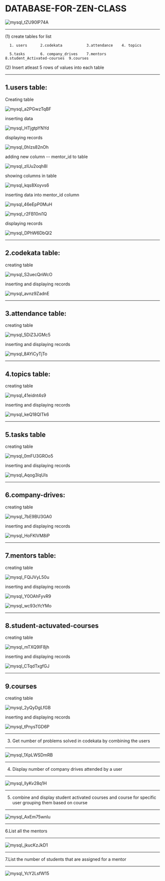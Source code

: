 # DATABASE-FOR-ZEN-CLASS
![mysql_tZU90lP74A](https://user-images.githubusercontent.com/95994543/174428110-5a6202fb-0ec9-4f72-b919-e9b457cd65a3.png)

-----------------------------------------------------------------------------------------------
(1)  create tables for list 

      1. users      2.codekata           3.attendance    4. topics    
     
      5.tasks       6. company_drives    7.mentors       8.student_Activated-courses  9.courses

(2) Insert atleast 5 rows of values into each table
 
-----------------------------------------------------------------------------------------------     
               

 1.users table:
----------------

  Creating table
  
![mysql_a2PGwzTqBF](https://user-images.githubusercontent.com/95994543/174428395-7961bd2f-df0e-42bb-b4d3-94045080f737.png)

  inserting data 
  
![mysql_HTjgtpYNYd](https://user-images.githubusercontent.com/95994543/174429859-6fa67e7e-0032-4e1f-90ee-8c1c323b8411.png)
 
 displaying records

![mysql_0hIzs82nOh](https://user-images.githubusercontent.com/95994543/174429860-02976ee0-c0ad-43cb-b34d-ce7f9be1fecc.png)

 adding new column -- mentor_id to table
 
![mysql_zIUu2oqh8I](https://user-images.githubusercontent.com/95994543/174432875-7d2bd034-8939-45be-a7a2-0aea94841249.png)

 showing columns in table

![mysql_kqs8Xoyvs6](https://user-images.githubusercontent.com/95994543/174432877-107241d9-23e2-41ba-97ee-83a76a070749.png)

 inserting data into mentor_id column
  
![mysql_46eEpP0MuH](https://user-images.githubusercontent.com/95994543/174432886-d1dffd9b-ce63-4f6c-970a-9f4dadb6a4a3.png)

![mysql_r2FB10ni1Q](https://user-images.githubusercontent.com/95994543/174432890-30b8f9f4-4294-4334-ac49-7aaa0c479129.png)

displaying records

![mysql_DPhW6DbQl2](https://user-images.githubusercontent.com/95994543/174432893-4ee7d72a-d8d4-4d55-9346-500007ca40b6.png)

-------------------------------------------------------------------------------------------------------------------------

   2.codekata table:
 --------------------
  
  creating table
 
![mysql_S2uecQnWcO](https://user-images.githubusercontent.com/95994543/174428514-dc065d63-e845-49d4-a474-f034269ddcfc.png)

 inserting and displaying records

![mysql_avnz9ZadnE](https://user-images.githubusercontent.com/95994543/174429943-a82f8a1f-8f05-424a-b5ca-61deb4732488.png)

---------------------------------------------------------------------------------------------------------------------------

  3.attendance table:
--------------------------

   creating table
   
![mysql_5DiZ3JGMc5](https://user-images.githubusercontent.com/95994543/174428581-9f19181f-d146-413c-b81b-29672c7fa087.png)

   inserting and displaying records

![mysql_8AYiCyTjTo](https://user-images.githubusercontent.com/95994543/174430057-d3e7ee10-52a2-4036-9cdc-b64b715b9fb1.png)

----------------------------------------------------------------------------------------------------------------------------

  4.topics table:
------------------
  creating table

![mysql_41eidnt4s9](https://user-images.githubusercontent.com/95994543/174428658-f9b293e0-e592-4d68-a384-5dd64d261c4c.png)

 inserting and displaying records
 
![mysql_keQ18QITk6](https://user-images.githubusercontent.com/95994543/174432423-661e55de-9c81-4833-9df9-ff0f7b32c670.png)

---------------------------------------------------------------------------------------------------------------------------

  5.tasks table
-----------------
creating table

![mysql_0mFU3GROo5](https://user-images.githubusercontent.com/95994543/174430901-f0208f14-855c-4c6f-aafc-d40c86ebeba2.png)

 inserting and displaying records

![mysql_Aqog3lqUIs](https://user-images.githubusercontent.com/95994543/174430958-e25b188b-2eb6-4d4a-9067-456ae5bcfa60.png)

---------------------------------------------------------------------------------------------------------------------------

6.company-drives:
-----------------
 creating table

![mysql_7bE9BU3GA0](https://user-images.githubusercontent.com/95994543/174428852-8285965f-9ea4-442c-8fef-b012f5e15e9e.png)

 inserting and displaying records

![mysql_HoFKlVM8iP](https://user-images.githubusercontent.com/95994543/174431088-1606f0db-9abb-402c-8f9a-9b7c94573440.png)

----------------------------------------------------------------------------------------------------------------------------

  7.mentors table:
---------------------
 creating table

![mysql_FQiJVyL50u](https://user-images.githubusercontent.com/95994543/174428976-c6811bde-cc81-42a9-abda-47beb1cf45c1.png)

 inserting and displaying records

![mysql_Y0OAhFyvR9](https://user-images.githubusercontent.com/95994543/174429005-82d28f44-c011-4355-b95d-3ca2da7277c0.png)

![mysql_wc93cYcYMo](https://user-images.githubusercontent.com/95994543/174431425-187675af-9b70-4419-9056-cf4e9ba77784.png)

---------------------------------------------------------------------------------------------------------------------------
 8.student-actuvated-courses
----------------------------
 creating table 

![mysql_mTXQ9IF8jh](https://user-images.githubusercontent.com/95994543/174429124-94f4e635-36ec-4e19-9480-2e1fe2328e8b.png)

 inserting and displaying records
 
![mysql_CTqdTxgfGJ](https://user-images.githubusercontent.com/95994543/174431514-2e2ab8a9-2a47-422d-a63b-f493d4d4a24c.png)

--------------------------------------------------------------------------------------------------------------------------
  9.courses
-------------
 creating table

![mysql_2yQyDgLfGB](https://user-images.githubusercontent.com/95994543/174429199-885c98b0-75fd-4390-a4fb-7a0381c24b5b.png)

 inserting and displaying records
 
![mysql_tPnysTGD6P](https://user-images.githubusercontent.com/95994543/174431602-c0976ddf-a1cf-4070-94e1-09365943e5b1.png)

---------------------------------------------------------------------------------------------
3. Get number of problems solved in codekata by combining the users
--------------------------------------------------------------------------------------------

![mysql_1XpLWSDmRB](https://user-images.githubusercontent.com/95994543/174433361-09b3346f-b433-4ab9-b81d-09706d1912bc.png)

---------------------------------------------------------------------------------------------
4. Display number of company drives attended by a user
-----------------------------------------------------------------------------------------------
![mysql_llyKv28q1H](https://user-images.githubusercontent.com/95994543/174433517-51b13be0-baa0-48d9-9674-01d140589c86.png)

-------------------------------------------------------------------------------------------
5. combine and display student activated courses and course for specific user grouping them based on course
-------------------------------------------------------------------------------------------

![mysql_AxEm75wnIu](https://user-images.githubusercontent.com/95994543/174434378-ceacb2e5-5f08-403a-8214-a9a6c9e4d8a2.png)

--------------------------------------------------------------------------------------------
6.List all the mentors

-----------------------------------------------------------------------------------------------

![mysql_jkucKzJkD1](https://user-images.githubusercontent.com/95994543/174433631-7464ee1c-7ff8-4bac-b0f2-9cebe73e7cec.png)

-----------------------------------------------------------------------------------------------
7.List the number of students that are assigned for a mentor

----------------------------------------------------------------------------------------------

![mysql_YcY2LsfW15](https://user-images.githubusercontent.com/95994543/174434005-2d5806fa-aad2-405b-bcf1-c397cb2a285b.png)















